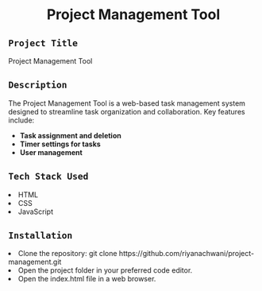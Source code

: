 <h1 align="center">
  <a href="# Project Management Tool"></a>
  Project Management Tool
</h1>

## `Project Title`
Project Management Tool

## `Description`
The Project Management Tool is a web-based task management system designed to streamline task organization and collaboration. Key features include:

- **Task assignment and deletion**
- **Timer settings for tasks**
- **User management**

## `Tech Stack Used`
<li>HTML</li>
<li>CSS</li>
<li>JavaScript</li>

## `Installation`
<li>Clone the repository: git clone https://github.com/riyanachwani/project-management.git </li>
<li>Open the project folder in your preferred code editor.</li>
<li>Open the index.html file in a web browser.</li>

